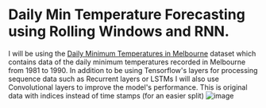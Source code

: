 # Daily Min Temperature Forecasting using Rolling Windows and RNN.
 I will be using the [Daily Minimum Temperatures in Melbourne](https://github.com/jbrownlee/Datasets/blob/master/daily-min-temperatures.csv) dataset which contains data of the daily minimum temperatures recorded in Melbourne from 1981 to 1990. In addition to be using Tensorflow's layers for processing sequence data such as Recurrent layers or LSTMs I will also use Convolutional layers to improve the model's performance.
This is original data with indices instead of time stamps (for an easier split)
![image](https://user-images.githubusercontent.com/60479692/219909942-cbc81353-c25a-4857-a0ce-4e7f94a1a94d.png)
